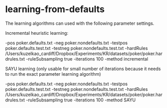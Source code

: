 # learning-from-defaults

The learning algorithms can used with the following parameter settings.

Incremental heuristic learning:

-pos poker.defaults.txt -neg poker.nondefaults.txt -testpos poker.defaults.test.txt -testneg poker.nondefaults.test.txt -hardRules /Users/kuzelkao_cardiff/Dropbox/Experiments/KR/datasets/poker/poker.hardrules.txt -ruleSubsampling true -iterations 100 -method incremental

SAYU learning (only usable for small number of iterations because it needs to run the exact parameter learning algorithm)

-pos poker.defaults.txt -neg poker.nondefaults.txt -testpos poker.defaults.test.txt -testneg poker.nondefaults.test.txt -hardRules /Users/kuzelkao_cardiff/Dropbox/Experiments/KR/datasets/poker/poker.hardrules.txt -ruleSubsampling true -iterations 100 -method SAYU
